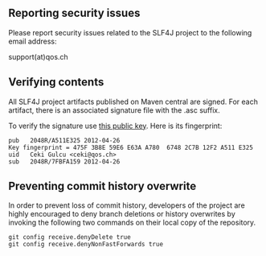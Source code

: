 
## Reporting security issues

Please report security issues related to the SLF4J project to the
following email address:

   support(at)qos.ch


## Verifying contents

All SLF4J project artifacts published on Maven central are signed. For
each artifact, there is an associated signature file with the .asc
suffix.

To verify the signature use [this public key](https://www.slf4j.org/public-keys/ceki-public-key.pgp). Here is its fingerprint:

```
pub   2048R/A511E325 2012-04-26
Key fingerprint = 475F 3B8E 59E6 E63A A780  6748 2C7B 12F2 A511 E325
uid   Ceki Gulcu <ceki@qos.ch>
sub   2048R/7FBFA159 2012-04-26
```


## Preventing commit history overwrite

In order to prevent loss of commit history, developers of the project
are highly encouraged to deny branch deletions or history overwrites
by invoking the following two commands on their local copy of the
repository.


```
git config receive.denyDelete true
git config receive.denyNonFastForwards true
```